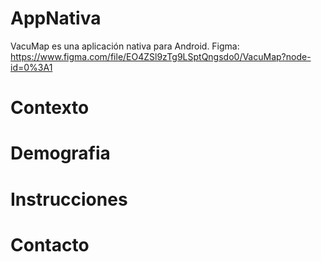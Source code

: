 # AppNativa
VacuMap es una aplicación nativa para Android.
Figma: https://www.figma.com/file/EO4ZSl9zTg9LSptQngsdo0/VacuMap?node-id=0%3A1

# Contexto

# Demografia

# Instrucciones

# Contacto
